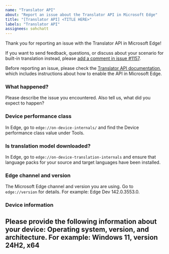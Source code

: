 ```yaml
---
name: "Translator API"
about: "Report an issue about the Translator API in Microsoft Edge"
title: "[Translator API] <TITLE HERE>"
labels: "Translator API"
assignees: sohchatt
---
```

Thank you for reporting an issue with the Translator API in Microsoft Edge!

If you want to send feedback, questions, or discuss about your scenario for built-in translation instead, please [add a comment in issue #1157](https://github.com/MicrosoftEdge/MSEdgeExplainers/issues/1157).

Before reporting an issue, please check the [Translator API documentation](https://learn.microsoft.com/microsoft-edge/web-platform/translator-api), which includes instructions about how to enable the API in Microsoft Edge.

### What happened?

Please describe the issue you encountered. Also tell us, what did you expect to happen?

### Device performance class

In Edge, go to `edge://on-device-internals/` and find the Device performance class value under Tools.

### Is translation model downloaded?

In Edge, go to `edge://on-device-translation-internals` and ensure that language packs for your source and target languages have been installed.

### Edge channel and version

The Microsoft Edge channel and version you are using. Go to `edge://version` for details.
For example: Edge Dev 142.0.3553.0.

### Device information

Please provide the following information about your device: Operating system, version, and architecture.
For example: Windows 11, version 24H2, x64
---
